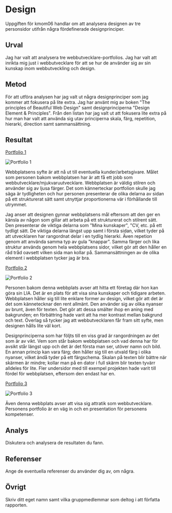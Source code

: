 Design
=======================

Uppgiften för kmom06 handlar om att analysera designen av tre personsidor utifrån några fördefinerade designprinciper.

Urval
-----------------------

Jag har valt att analysera tre webbutvecklare-portfolios. Jag har valt att inrikta mig just i webbutvecklare för att se hur de använder sig av sin kunskap inom webbutveckling och design.

Metod
-----------------------

För att utföra analysen har jag valt ut några designprinciper som jag kommer att fokusera på lite extra. Jag har använt mig av boken "The principles of Beautiful Web Design" samt designprinciperna "Design Element & Principles". Från den listan har jag valt ut att fokusera lite extra på hur man har valt att använda sig utav principerna skala, färg, repetition, hierarki, direction samt sammansättning.

Resultat
-----------------------

[Portfolio 1](https://www.jurate.se/)

![Portfolio 1](%assets_url%/img/portfolio1.png)

Webbplatsens syfte är att nå ut till eventuella kunder/arbetsgivare. Målet som personen bakom webbplatsen har är att få ett jobb som webbutvecklare/mjukvaruutvecklare. 
Webbplatsen är väldig stilren och använder sig av ljusa färger. Det som kännerteckar portfolion skulle jag säga är tydligheten och hur personen presenterar de olika delarna av sidan på ett strukturerat sätt samt utnyttjar proportionerna vär i förhållande till utrymmet. 

Jag anser att designen gynnar webbplatsens mål eftersom att den ger en känsla av någon som gillar att arbeta på ett strukturerat och stilrent sätt. Den presenterar de viktiga delarna som "Mina kunskaper", "CV, etc. på ett tydligt sätt. De viktiga delarna längst upp samt i första sidan, vilket tyder på att utvecklaren har rangordnat delar i en tydlig hierarki. Även repetion genom att använda samma typ av gula "knappar". Samma färger och lika struktur används genom hela webbplatsens sidor, vilket gör att den håller en råd tråd oavsett vilken sida man kollar på. Sammansättningen av de olika element i webbplatsen tycker jag är bra.

[Portfolio 2](https://karinwebdesigner.com/)

![Portfolio 2](%assets_url%/img/portfolio2.png)

Personen bakom denna webbplats avser att hitta ett företag där hon kan göra sin LIA. Det är en plats för att visa sina kunskaper och tidigare arbeten. Webbplatsen håller sig till lite enklare former av design, vilket gör att det är det som kännetecknar den rent allmänt. Den använder sig av olika nyanser av brunt, även för texten. Det gör att dessa smälter ihop en aning med bakgrunden; en förbättring hade varit att ha mer kontrast mellan bakgrund och text. Överlag så tycker jag att webbutvecklaren får fram sitt syfte, men designen hålls lite väl kort.

Designprinciperna som har följts till en viss grad är rangordningen av det som är av vikt. Vem som står bakom webbplatsen och vad denna har för avsikt står längst upp och det är det första man ser, utöver namn och bild. En annan princip kan vara färg; den håller sig till en utvald färg i olika nyanser, vilket ändå tyder på ett färgschema. Skalan på texten blir bättre när skärmen är mindre; kollar man på en dator i full skärm blir texten tyvärr alldeles för lite. Fler undersidor med till exempel projekten hade varit till fördel för webbplatsen, eftersom den endast har en. 

[Portfolio 3](https://axelsvardh.com/#work)

![Portfolio 3](%assets_url%/img/portfolio3.png)

Även denna webbplats avser att visa sig attratik som webbutvecklare. Personens portfolio är en väg in och en presentation för personens kompetenser. 

Analys
-----------------------

Diskutera och analysera de resultaten du fann.

Referenser
-----------------------

Ange de eventuella referenser du använder dig av, om några.

Övrigt
-----------------------

Skriv ditt eget namn samt vilka gruppmedlemmar som deltog i att författa rapporten.
